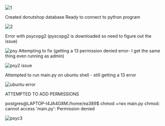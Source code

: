 ![1](https://github.com/E2codes/635-Midterm/assets/99756272/69a5f956-c09b-49b2-ad2b-16ff1df6940f)


Created donutshop database 
Ready to connect to python program

![2](https://github.com/E2codes/635-Midterm/assets/99756272/4bd63a68-aa52-42b0-80bb-547740c0f399)


Error with psycopg2 (pyscopg2 is downloaded so need to figure out the issue)

![psy](https://github.com/E2codes/635-Midterm/assets/99756272/3124ae66-2034-4813-9820-5d05996edc17)
Attempting to fix (getting a 13 permission denied error- I get the same thing even running as admin)

![psy2 issue](https://github.com/E2codes/635-Midterm/assets/99756272/59c15a23-6004-4d1c-8d0c-cfeeaca324f4)


Attempted to run main.py on ubuntu shell - still getting a 13 error 


![ubuntu error](https://github.com/E2codes/635-Midterm/assets/99756272/8a3f02f9-9f2b-4766-8b28-f8bf3ef77635)

ATTEMPTED TO ADD PERMISSIONS

postgres@LAPTOP-I4JA4G8M:/home/ea389$ chmod +rwx main.py
chmod: cannot access 'main.py': Permission denied

![psyc3](https://github.com/E2codes/635-Midterm/assets/99756272/e6719dd6-7b8e-46a1-81bd-55a5d62a77be)


